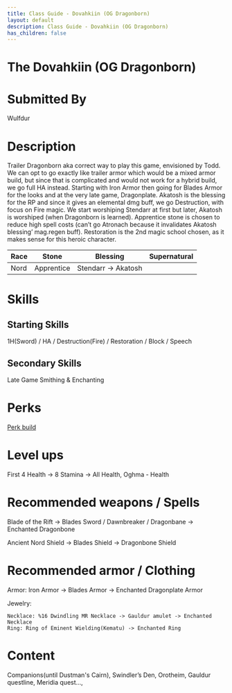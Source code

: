 ```yaml
---
title: Class Guide - Dovahkiin (OG Dragonborn)
layout: default
description: Class Guide - Dovahkiin (OG Dragonborn)
has_children: false
---
```


# The Dovahkiin (OG Dragonborn)

# Submitted By

Wulfdur

# Description

Trailer Dragonborn aka correct way to play this game, envisioned by Todd. We can opt to go exactly like trailer armor which would be a mixed armor build, but since that is complicated and would not work for a hybrid build, we go full HA instead. Starting with Iron Armor then going for Blades Armor for the looks and at the very late game, Dragonplate. Akatosh is the blessing for the RP and since it gives an elemental dmg buff, we go Destruction, with focus on Fire magic. We start worshiping Stendarr at first but later, Akatosh is worshiped (when Dragonborn is learned). Apprentice stone is chosen to reduce high spell costs (can’t go Atronach because it invalidates Akatosh blessing’ mag.regen buff). Restoration is the 2nd magic school chosen, as it makes sense for this heroic character.


Race | Stone | Blessing | Supernatural
|--|--|--|--|
 Nord | Apprentice | Stendarr -> Akatosh

# Skills

## Starting Skills

1H(Sword) / HA / Destruction(Fire) / Restoration / Block / Speech

## Secondary Skills

Late Game Smithing & Enchanting

# Perks

[Perk build](https://banananaut.github.io/NannerPlanner/?p=1&b=AgEAAAEmHQAIBQVLBUtLClAFBQVLBUtLBTIPEAYBAQAAAA-AAADgBagAA-4AAAABwB9gD0NAAAIFAAAA)

# Level ups

First 4 Health -> 8 Stamina -> All Health, Oghma - Health

# Recommended weapons / Spells

Blade of the Rift -> Blades Sword / Dawnbreaker / Dragonbane -> Enchanted Dragonbone 

Ancient Nord Shield -> Blades Shield -> Dragonbone Shield

# Recommended armor / Clothing

Armor: Iron Armor -> Blades Armor -> Enchanted Dragonplate Armor

Jewelry:

	Necklace: %16 Dwindling MR Necklace -> Gauldur amulet -> Enchanted Necklace
	Ring: Ring of Eminent Wielding(Kematu) -> Enchanted Ring

# Content 

Companions(until Dustman's Cairn), Swindler’s Den, Orotheim, Gauldur questline, Meridia quest…,
